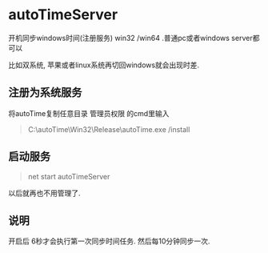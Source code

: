 # autoTimeServer
开机同步windows时间(注册服务) win32 /win64 .普通pc或者windows server都可以


比如双系统, 苹果或者linux系统再切回windows就会出现时差.





## 注册为系统服务

将autoTime复制任意目录
管理员权限 的cmd里输入

> C:\autoTime\Win32\Release\autoTime.exe /install


## 启动服务
> net start autoTimeServer


以后就再也不用管理了.

## 说明
开启后 6秒才会执行第一次同步时间任务.
然后每10分钟同步一次.
